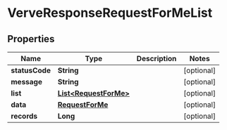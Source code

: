 
# VerveResponseRequestForMeList

## Properties
Name | Type | Description | Notes
------------ | ------------- | ------------- | -------------
**statusCode** | **String** |  |  [optional]
**message** | **String** |  |  [optional]
**list** | [**List&lt;RequestForMe&gt;**](RequestForMe.md) |  |  [optional]
**data** | [**RequestForMe**](RequestForMe.md) |  |  [optional]
**records** | **Long** |  |  [optional]



